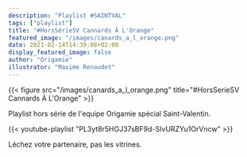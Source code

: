 ```yaml
---
description: "Playlist #SAINTVAL"
tags: ["playlist"]
title: "#HorsSérieSV Cannards À L'Orange"
featured_image: "/images/canards_a_l_orange.png"
date: 2021-02-14T14:39:08+02:00
display_featured_image: false
author: "Origamie" 
illustrator: "Maxime Renaudet"
---
```


{{< figure src="/images/canards_a_l_orange.png" title="#HorsSerieSV Cannards À L'Orange" >}}

Playlist hors série de l'equipe Origamie spécial Saint-Valentin.

{{< youtube-playlist "PL3yt8r5HGJ37sBF9d-SIvURZYu1OrVncw" >}}

Léchez votre partenaire, pas les vitrines.
